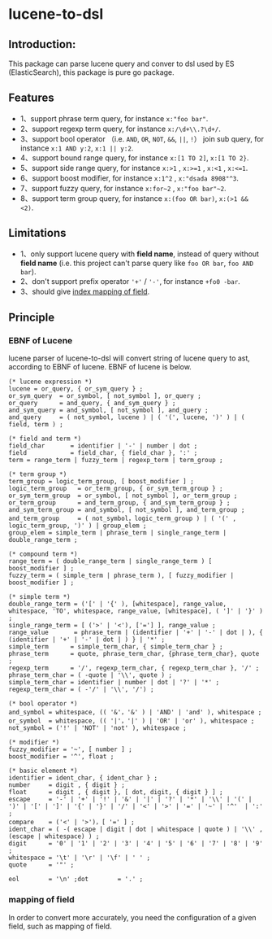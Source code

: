 # lucene-to-dsl
## Introduction:
This package can parse lucene query and conver to dsl used by ES (ElasticSearch), this package is pure go package.
## Features
- 1、support phrase term query, for instance `x:"foo bar"`.
- 2、support regexp term query, for instance `x:/\d+\\.?\d+/`.
- 3、support bool operator （i.e. `AND`, `OR`, `NOT`, `&&`, `||`, `!`） join sub query, for instance `x:1 AND y:2`, `x:1 || y:2`.
- 4、support bound range query,  for instance `x:[1 TO 2]`, `x:[1 TO 2}`.
- 5、support side range query, for instance `x:>1` , `x:>=1` , `x:<1` , `x:<=1`.
- 6、support boost modifier, for instance `x:1^2` , `x:"dsada 8908"^3`.
- 7、support fuzzy query, for instance `x:for~2` , `x:"foo bar"~2`.
- 8、support term group query, for instance `x:(foo OR bar)`, `x:(>1 && <2)`.

## Limitations
- 1、only support lucene query with **field name**, instead of query without **field name** (i.e. this project can't parse query like `foo OR bar`, `foo AND bar`).
- 2、don't support prefix operator `'+'` / `'-'`, for instance `+fo0 -bar`.
- 3、should give [index mapping of field](https://www.elastic.co/guide/en/elasticsearch/reference/7.15/mapping.html).

## Principle
### EBNF of Lucene
lucene parser of lucene-to-dsl will convert string of lucene query to ast, according to EBNF of lucene. EBNF of lucene is below.

```ebnf
(* lucene expression *)
lucene = or_query, { or_sym_query } ;
or_sym_query  = or_symbol, [ not_symbol ], or_query ;
or_query      = and_query, { and_sym_query } ;
and_sym_query = and_symbol, [ not_symbol ], and_query ;
and_query     = ( not_symbol, lucene ) | ( '(', lucene, ')' ) | ( field, term ) ;

(* field and term *)
field_char       = identifier | '-' | number | dot ;
field            = field_char, { field_char }, ':' ;
term = range_term | fuzzy_term | regexp_term | term_group ;

(* term group *)
term_group = logic_term_group, [ boost_modifier ] ;
logic_term_group   = or_term_group, { or_sym_term_group } ;
or_sym_term_group  = or_symbol, [ not_symbol ], or_term_group ;
or_term_group      = and_term_group, { and_sym_term_group } ;
and_sym_term_group = and_symbol, [ not_symbol ], and_term_group ;
and_term_group     = ( not_symbol，logic_term_group ) | ( '(' , logic_term_group, ')' ) | group_elem ;
group_elem = simple_term | phrase_term | single_range_term | double_range_term ;

(* compound term *)
range_term = ( double_range_term | single_range_term ) [ boost_modifier ] ;
fuzzy_term = ( simple_term | phrase_term ), [ fuzzy_modifier | boost_modifier ] ;

(* simple term *)
double_range_term = ('[' | '{' ), [whitespace], range_value, whitespace, 'TO', whitespace, range_value, [whitespace], ( ']' | '}' ) ;
single_range_term = [ ('>' | '<'), ['='] ], range_value ;
range_value       = phrase_term | (identifier | '+' | '-' | dot | ), { (identifier | '+' | '-' | dot | ) } | '*' ;
simple_term      = simple_term_char, { simple_term_char } ;
phrase_term      = quote, phrase_term_char, {phrase_term_char}, quote ;
regexp_term      = '/', regexp_term_char, { regexp_term_char }, '/' ;
phrase_term_char = ( -quote | '\\', quote ) ;
simple_term_char = identifier | number | dot | '?' | '*' ;
regexp_term_char = ( -'/' | '\\', '/') ;

(* bool operator *)
and_symbol = whitespace, (( '&'，'&' ) | 'AND' | 'and' ), whitespace ;
or_symbol  = whitespace, (( '|'，'|' ) | 'OR' | 'or' ), whitespace ;
not_symbol = ('!' | 'NOT' | 'not' ), whitespace ;

(* modifier *)
fuzzy_modifier = '~', [ number ] ;
boost_modifier = '^', float ;

(* basic element *)
identifier = ident_char, { ident_char } ;
number     = digit , { digit } ;
float      = digit , { digit }, [ dot, digit, { digit } ] ;
escape     = '-' | '+' | '!' | '&' | '|' | '?' | '*' | '\\' | '(' | ')' | '[' | ']' | '{' | '}' | '/' | '<' | '>' | '=' | '~' | '^'  | ':' ;
compare    = ('<' | '>')，[ '=' ] ;
ident_char = ( -( escape | digit | dot | whitespace | quote ) | '\\' , (escape | whitespace) ) ;
digit      = '0' | '1' | '2' | '3' | '4' | '5' | '6' | '7' | '8' | '9' ;
whitespace = '\t' | '\r' | '\f' | ' ' ;
quote      = '"' ;

eol        = '\n' ;dot        = '.' ;
```

### mapping of field
In order to convert more accurately, you need the configuration of a given field, such as mapping of field. 
